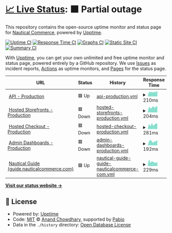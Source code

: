 # [📈 Live Status](https://nautical-commerce.github.io/statuspage): <!--live status--> **🟧 Partial outage**

This repository contains the open-source uptime monitor and status page for [Nautical Commerce](https://nauticalcommerce.com), powered by [Upptime](https://github.com/upptime/upptime).

[![Uptime CI](https://github.com/nautical-commerce/statuspage/workflows/Uptime%20CI/badge.svg)](https://github.com/nautical-commerce/statuspage/actions?query=workflow%3A%22Uptime+CI%22)
[![Response Time CI](https://github.com/nautical-commerce/statuspage/workflows/Response%20Time%20CI/badge.svg)](https://github.com/nautical-commerce/statuspage/actions?query=workflow%3A%22Response+Time+CI%22)
[![Graphs CI](https://github.com/nautical-commerce/statuspage/workflows/Graphs%20CI/badge.svg)](https://github.com/nautical-commerce/statuspage/actions?query=workflow%3A%22Graphs+CI%22)
[![Static Site CI](https://github.com/nautical-commerce/statuspage/workflows/Static%20Site%20CI/badge.svg)](https://github.com/nautical-commerce/statuspage/actions?query=workflow%3A%22Static+Site+CI%22)
[![Summary CI](https://github.com/nautical-commerce/statuspage/workflows/Summary%20CI/badge.svg)](https://github.com/nautical-commerce/statuspage/actions?query=workflow%3A%22Summary+CI%22)

With [Upptime](https://upptime.js.org), you can get your own unlimited and free uptime monitor and status page, powered entirely by a GitHub repository. We use [Issues](https://github.com/nautical-commerce/statuspage/issues) as incident reports, [Actions](https://github.com/nautical-commerce/statuspage/actions) as uptime monitors, and [Pages](https://nautical-commerce.github.io/statuspage) for the status page.

<!--start: status pages-->
<!-- This summary is generated by Upptime (https://github.com/upptime/upptime) -->
<!-- Do not edit this manually, your changes will be overwritten -->
<!-- prettier-ignore -->
| URL | Status | History | Response Time | Uptime |
| --- | ------ | ------- | ------------- | ------ |
| <img alt="" src="https://icons.duckduckgo.com/ip3/api.mpconsole.com.ico" height="13"> [API - Production](https://api.mpconsole.com/about) | 🟩 Up | [api-production.yml](https://github.com/Nautical-Commerce/statuspage/commits/HEAD/history/api-production.yml) | <details><summary><img alt="Response time graph" src="./graphs/api-production/response-time-week.png" height="20"> 210ms</summary><br><a href="https://status.nauticalcommerce.com/history/api-production"><img alt="Response time 215" src="https://img.shields.io/endpoint?url=https%3A%2F%2Fraw.githubusercontent.com%2FNautical-Commerce%2Fstatuspage%2FHEAD%2Fapi%2Fapi-production%2Fresponse-time.json"></a><br><a href="https://status.nauticalcommerce.com/history/api-production"><img alt="24-hour response time 265" src="https://img.shields.io/endpoint?url=https%3A%2F%2Fraw.githubusercontent.com%2FNautical-Commerce%2Fstatuspage%2FHEAD%2Fapi%2Fapi-production%2Fresponse-time-day.json"></a><br><a href="https://status.nauticalcommerce.com/history/api-production"><img alt="7-day response time 210" src="https://img.shields.io/endpoint?url=https%3A%2F%2Fraw.githubusercontent.com%2FNautical-Commerce%2Fstatuspage%2FHEAD%2Fapi%2Fapi-production%2Fresponse-time-week.json"></a><br><a href="https://status.nauticalcommerce.com/history/api-production"><img alt="30-day response time 203" src="https://img.shields.io/endpoint?url=https%3A%2F%2Fraw.githubusercontent.com%2FNautical-Commerce%2Fstatuspage%2FHEAD%2Fapi%2Fapi-production%2Fresponse-time-month.json"></a><br><a href="https://status.nauticalcommerce.com/history/api-production"><img alt="1-year response time 215" src="https://img.shields.io/endpoint?url=https%3A%2F%2Fraw.githubusercontent.com%2FNautical-Commerce%2Fstatuspage%2FHEAD%2Fapi%2Fapi-production%2Fresponse-time-year.json"></a></details> | <details><summary><a href="https://status.nauticalcommerce.com/history/api-production">100.00%</a></summary><a href="https://status.nauticalcommerce.com/history/api-production"><img alt="All-time uptime 100.00%" src="https://img.shields.io/endpoint?url=https%3A%2F%2Fraw.githubusercontent.com%2FNautical-Commerce%2Fstatuspage%2FHEAD%2Fapi%2Fapi-production%2Fuptime.json"></a><br><a href="https://status.nauticalcommerce.com/history/api-production"><img alt="24-hour uptime 100.00%" src="https://img.shields.io/endpoint?url=https%3A%2F%2Fraw.githubusercontent.com%2FNautical-Commerce%2Fstatuspage%2FHEAD%2Fapi%2Fapi-production%2Fuptime-day.json"></a><br><a href="https://status.nauticalcommerce.com/history/api-production"><img alt="7-day uptime 100.00%" src="https://img.shields.io/endpoint?url=https%3A%2F%2Fraw.githubusercontent.com%2FNautical-Commerce%2Fstatuspage%2FHEAD%2Fapi%2Fapi-production%2Fuptime-week.json"></a><br><a href="https://status.nauticalcommerce.com/history/api-production"><img alt="30-day uptime 100.00%" src="https://img.shields.io/endpoint?url=https%3A%2F%2Fraw.githubusercontent.com%2FNautical-Commerce%2Fstatuspage%2FHEAD%2Fapi%2Fapi-production%2Fuptime-month.json"></a><br><a href="https://status.nauticalcommerce.com/history/api-production"><img alt="1-year uptime 100.00%" src="https://img.shields.io/endpoint?url=https%3A%2F%2Fraw.githubusercontent.com%2FNautical-Commerce%2Fstatuspage%2FHEAD%2Fapi%2Fapi-production%2Fuptime-year.json"></a></details>
| <img alt="" src="https://icons.duckduckgo.com/ip3/default.mynauticalstore.com.ico" height="13"> [Hosted Storefronts - Production](https://default.mynauticalstore.com/version) | 🟥 Down | [hosted-storefronts-production.yml](https://github.com/Nautical-Commerce/statuspage/commits/HEAD/history/hosted-storefronts-production.yml) | <details><summary><img alt="Response time graph" src="./graphs/hosted-storefronts-production/response-time-week.png" height="20"> 204ms</summary><br><a href="https://status.nauticalcommerce.com/history/hosted-storefronts-production"><img alt="Response time 187" src="https://img.shields.io/endpoint?url=https%3A%2F%2Fraw.githubusercontent.com%2FNautical-Commerce%2Fstatuspage%2FHEAD%2Fapi%2Fhosted-storefronts-production%2Fresponse-time.json"></a><br><a href="https://status.nauticalcommerce.com/history/hosted-storefronts-production"><img alt="24-hour response time 233" src="https://img.shields.io/endpoint?url=https%3A%2F%2Fraw.githubusercontent.com%2FNautical-Commerce%2Fstatuspage%2FHEAD%2Fapi%2Fhosted-storefronts-production%2Fresponse-time-day.json"></a><br><a href="https://status.nauticalcommerce.com/history/hosted-storefronts-production"><img alt="7-day response time 204" src="https://img.shields.io/endpoint?url=https%3A%2F%2Fraw.githubusercontent.com%2FNautical-Commerce%2Fstatuspage%2FHEAD%2Fapi%2Fhosted-storefronts-production%2Fresponse-time-week.json"></a><br><a href="https://status.nauticalcommerce.com/history/hosted-storefronts-production"><img alt="30-day response time 187" src="https://img.shields.io/endpoint?url=https%3A%2F%2Fraw.githubusercontent.com%2FNautical-Commerce%2Fstatuspage%2FHEAD%2Fapi%2Fhosted-storefronts-production%2Fresponse-time-month.json"></a><br><a href="https://status.nauticalcommerce.com/history/hosted-storefronts-production"><img alt="1-year response time 187" src="https://img.shields.io/endpoint?url=https%3A%2F%2Fraw.githubusercontent.com%2FNautical-Commerce%2Fstatuspage%2FHEAD%2Fapi%2Fhosted-storefronts-production%2Fresponse-time-year.json"></a></details> | <details><summary><a href="https://status.nauticalcommerce.com/history/hosted-storefronts-production">99.99%</a></summary><a href="https://status.nauticalcommerce.com/history/hosted-storefronts-production"><img alt="All-time uptime 100.00%" src="https://img.shields.io/endpoint?url=https%3A%2F%2Fraw.githubusercontent.com%2FNautical-Commerce%2Fstatuspage%2FHEAD%2Fapi%2Fhosted-storefronts-production%2Fuptime.json"></a><br><a href="https://status.nauticalcommerce.com/history/hosted-storefronts-production"><img alt="24-hour uptime 99.92%" src="https://img.shields.io/endpoint?url=https%3A%2F%2Fraw.githubusercontent.com%2FNautical-Commerce%2Fstatuspage%2FHEAD%2Fapi%2Fhosted-storefronts-production%2Fuptime-day.json"></a><br><a href="https://status.nauticalcommerce.com/history/hosted-storefronts-production"><img alt="7-day uptime 99.99%" src="https://img.shields.io/endpoint?url=https%3A%2F%2Fraw.githubusercontent.com%2FNautical-Commerce%2Fstatuspage%2FHEAD%2Fapi%2Fhosted-storefronts-production%2Fuptime-week.json"></a><br><a href="https://status.nauticalcommerce.com/history/hosted-storefronts-production"><img alt="30-day uptime 100.00%" src="https://img.shields.io/endpoint?url=https%3A%2F%2Fraw.githubusercontent.com%2FNautical-Commerce%2Fstatuspage%2FHEAD%2Fapi%2Fhosted-storefronts-production%2Fuptime-month.json"></a><br><a href="https://status.nauticalcommerce.com/history/hosted-storefronts-production"><img alt="1-year uptime 100.00%" src="https://img.shields.io/endpoint?url=https%3A%2F%2Fraw.githubusercontent.com%2FNautical-Commerce%2Fstatuspage%2FHEAD%2Fapi%2Fhosted-storefronts-production%2Fuptime-year.json"></a></details>
| <img alt="" src="https://icons.duckduckgo.com/ip3/checkout.nauticalcommerce.com.ico" height="13"> [Hosted Checkout - Production](https://checkout.nauticalcommerce.com/version) | 🟥 Down | [hosted-checkout-production.yml](https://github.com/Nautical-Commerce/statuspage/commits/HEAD/history/hosted-checkout-production.yml) | <details><summary><img alt="Response time graph" src="./graphs/hosted-checkout-production/response-time-week.png" height="20"> 281ms</summary><br><a href="https://status.nauticalcommerce.com/history/hosted-checkout-production"><img alt="Response time 303" src="https://img.shields.io/endpoint?url=https%3A%2F%2Fraw.githubusercontent.com%2FNautical-Commerce%2Fstatuspage%2FHEAD%2Fapi%2Fhosted-checkout-production%2Fresponse-time.json"></a><br><a href="https://status.nauticalcommerce.com/history/hosted-checkout-production"><img alt="24-hour response time 326" src="https://img.shields.io/endpoint?url=https%3A%2F%2Fraw.githubusercontent.com%2FNautical-Commerce%2Fstatuspage%2FHEAD%2Fapi%2Fhosted-checkout-production%2Fresponse-time-day.json"></a><br><a href="https://status.nauticalcommerce.com/history/hosted-checkout-production"><img alt="7-day response time 281" src="https://img.shields.io/endpoint?url=https%3A%2F%2Fraw.githubusercontent.com%2FNautical-Commerce%2Fstatuspage%2FHEAD%2Fapi%2Fhosted-checkout-production%2Fresponse-time-week.json"></a><br><a href="https://status.nauticalcommerce.com/history/hosted-checkout-production"><img alt="30-day response time 291" src="https://img.shields.io/endpoint?url=https%3A%2F%2Fraw.githubusercontent.com%2FNautical-Commerce%2Fstatuspage%2FHEAD%2Fapi%2Fhosted-checkout-production%2Fresponse-time-month.json"></a><br><a href="https://status.nauticalcommerce.com/history/hosted-checkout-production"><img alt="1-year response time 303" src="https://img.shields.io/endpoint?url=https%3A%2F%2Fraw.githubusercontent.com%2FNautical-Commerce%2Fstatuspage%2FHEAD%2Fapi%2Fhosted-checkout-production%2Fresponse-time-year.json"></a></details> | <details><summary><a href="https://status.nauticalcommerce.com/history/hosted-checkout-production">99.99%</a></summary><a href="https://status.nauticalcommerce.com/history/hosted-checkout-production"><img alt="All-time uptime 99.99%" src="https://img.shields.io/endpoint?url=https%3A%2F%2Fraw.githubusercontent.com%2FNautical-Commerce%2Fstatuspage%2FHEAD%2Fapi%2Fhosted-checkout-production%2Fuptime.json"></a><br><a href="https://status.nauticalcommerce.com/history/hosted-checkout-production"><img alt="24-hour uptime 99.95%" src="https://img.shields.io/endpoint?url=https%3A%2F%2Fraw.githubusercontent.com%2FNautical-Commerce%2Fstatuspage%2FHEAD%2Fapi%2Fhosted-checkout-production%2Fuptime-day.json"></a><br><a href="https://status.nauticalcommerce.com/history/hosted-checkout-production"><img alt="7-day uptime 99.99%" src="https://img.shields.io/endpoint?url=https%3A%2F%2Fraw.githubusercontent.com%2FNautical-Commerce%2Fstatuspage%2FHEAD%2Fapi%2Fhosted-checkout-production%2Fuptime-week.json"></a><br><a href="https://status.nauticalcommerce.com/history/hosted-checkout-production"><img alt="30-day uptime 100.00%" src="https://img.shields.io/endpoint?url=https%3A%2F%2Fraw.githubusercontent.com%2FNautical-Commerce%2Fstatuspage%2FHEAD%2Fapi%2Fhosted-checkout-production%2Fuptime-month.json"></a><br><a href="https://status.nauticalcommerce.com/history/hosted-checkout-production"><img alt="1-year uptime 99.99%" src="https://img.shields.io/endpoint?url=https%3A%2F%2Fraw.githubusercontent.com%2FNautical-Commerce%2Fstatuspage%2FHEAD%2Fapi%2Fhosted-checkout-production%2Fuptime-year.json"></a></details>
| <img alt="" src="https://icons.duckduckgo.com/ip3/default.mpconsole.com.ico" height="13"> [Admin Dashboards - Production](https://default.mpconsole.com/version) | 🟥 Down | [admin-dashboards-production.yml](https://github.com/Nautical-Commerce/statuspage/commits/HEAD/history/admin-dashboards-production.yml) | <details><summary><img alt="Response time graph" src="./graphs/admin-dashboards-production/response-time-week.png" height="20"> 192ms</summary><br><a href="https://status.nauticalcommerce.com/history/admin-dashboards-production"><img alt="Response time 184" src="https://img.shields.io/endpoint?url=https%3A%2F%2Fraw.githubusercontent.com%2FNautical-Commerce%2Fstatuspage%2FHEAD%2Fapi%2Fadmin-dashboards-production%2Fresponse-time.json"></a><br><a href="https://status.nauticalcommerce.com/history/admin-dashboards-production"><img alt="24-hour response time 255" src="https://img.shields.io/endpoint?url=https%3A%2F%2Fraw.githubusercontent.com%2FNautical-Commerce%2Fstatuspage%2FHEAD%2Fapi%2Fadmin-dashboards-production%2Fresponse-time-day.json"></a><br><a href="https://status.nauticalcommerce.com/history/admin-dashboards-production"><img alt="7-day response time 192" src="https://img.shields.io/endpoint?url=https%3A%2F%2Fraw.githubusercontent.com%2FNautical-Commerce%2Fstatuspage%2FHEAD%2Fapi%2Fadmin-dashboards-production%2Fresponse-time-week.json"></a><br><a href="https://status.nauticalcommerce.com/history/admin-dashboards-production"><img alt="30-day response time 196" src="https://img.shields.io/endpoint?url=https%3A%2F%2Fraw.githubusercontent.com%2FNautical-Commerce%2Fstatuspage%2FHEAD%2Fapi%2Fadmin-dashboards-production%2Fresponse-time-month.json"></a><br><a href="https://status.nauticalcommerce.com/history/admin-dashboards-production"><img alt="1-year response time 184" src="https://img.shields.io/endpoint?url=https%3A%2F%2Fraw.githubusercontent.com%2FNautical-Commerce%2Fstatuspage%2FHEAD%2Fapi%2Fadmin-dashboards-production%2Fresponse-time-year.json"></a></details> | <details><summary><a href="https://status.nauticalcommerce.com/history/admin-dashboards-production">100.00%</a></summary><a href="https://status.nauticalcommerce.com/history/admin-dashboards-production"><img alt="All-time uptime 100.00%" src="https://img.shields.io/endpoint?url=https%3A%2F%2Fraw.githubusercontent.com%2FNautical-Commerce%2Fstatuspage%2FHEAD%2Fapi%2Fadmin-dashboards-production%2Fuptime.json"></a><br><a href="https://status.nauticalcommerce.com/history/admin-dashboards-production"><img alt="24-hour uptime 99.99%" src="https://img.shields.io/endpoint?url=https%3A%2F%2Fraw.githubusercontent.com%2FNautical-Commerce%2Fstatuspage%2FHEAD%2Fapi%2Fadmin-dashboards-production%2Fuptime-day.json"></a><br><a href="https://status.nauticalcommerce.com/history/admin-dashboards-production"><img alt="7-day uptime 100.00%" src="https://img.shields.io/endpoint?url=https%3A%2F%2Fraw.githubusercontent.com%2FNautical-Commerce%2Fstatuspage%2FHEAD%2Fapi%2Fadmin-dashboards-production%2Fuptime-week.json"></a><br><a href="https://status.nauticalcommerce.com/history/admin-dashboards-production"><img alt="30-day uptime 100.00%" src="https://img.shields.io/endpoint?url=https%3A%2F%2Fraw.githubusercontent.com%2FNautical-Commerce%2Fstatuspage%2FHEAD%2Fapi%2Fadmin-dashboards-production%2Fuptime-month.json"></a><br><a href="https://status.nauticalcommerce.com/history/admin-dashboards-production"><img alt="1-year uptime 100.00%" src="https://img.shields.io/endpoint?url=https%3A%2F%2Fraw.githubusercontent.com%2FNautical-Commerce%2Fstatuspage%2FHEAD%2Fapi%2Fadmin-dashboards-production%2Fuptime-year.json"></a></details>
| <img alt="" src="https://icons.duckduckgo.com/ip3/guide.nauticalcommerce.com.ico" height="13"> [Nautical Guide (guide.nauticalcommerce.com)](https://guide.nauticalcommerce.com) | 🟩 Up | [nautical-guide-guide-nauticalcommerce-com.yml](https://github.com/Nautical-Commerce/statuspage/commits/HEAD/history/nautical-guide-guide-nauticalcommerce-com.yml) | <details><summary><img alt="Response time graph" src="./graphs/nautical-guide-guide-nauticalcommerce-com/response-time-week.png" height="20"> 229ms</summary><br><a href="https://status.nauticalcommerce.com/history/nautical-guide-guide-nauticalcommerce-com"><img alt="Response time 236" src="https://img.shields.io/endpoint?url=https%3A%2F%2Fraw.githubusercontent.com%2FNautical-Commerce%2Fstatuspage%2FHEAD%2Fapi%2Fnautical-guide-guide-nauticalcommerce-com%2Fresponse-time.json"></a><br><a href="https://status.nauticalcommerce.com/history/nautical-guide-guide-nauticalcommerce-com"><img alt="24-hour response time 235" src="https://img.shields.io/endpoint?url=https%3A%2F%2Fraw.githubusercontent.com%2FNautical-Commerce%2Fstatuspage%2FHEAD%2Fapi%2Fnautical-guide-guide-nauticalcommerce-com%2Fresponse-time-day.json"></a><br><a href="https://status.nauticalcommerce.com/history/nautical-guide-guide-nauticalcommerce-com"><img alt="7-day response time 229" src="https://img.shields.io/endpoint?url=https%3A%2F%2Fraw.githubusercontent.com%2FNautical-Commerce%2Fstatuspage%2FHEAD%2Fapi%2Fnautical-guide-guide-nauticalcommerce-com%2Fresponse-time-week.json"></a><br><a href="https://status.nauticalcommerce.com/history/nautical-guide-guide-nauticalcommerce-com"><img alt="30-day response time 197" src="https://img.shields.io/endpoint?url=https%3A%2F%2Fraw.githubusercontent.com%2FNautical-Commerce%2Fstatuspage%2FHEAD%2Fapi%2Fnautical-guide-guide-nauticalcommerce-com%2Fresponse-time-month.json"></a><br><a href="https://status.nauticalcommerce.com/history/nautical-guide-guide-nauticalcommerce-com"><img alt="1-year response time 236" src="https://img.shields.io/endpoint?url=https%3A%2F%2Fraw.githubusercontent.com%2FNautical-Commerce%2Fstatuspage%2FHEAD%2Fapi%2Fnautical-guide-guide-nauticalcommerce-com%2Fresponse-time-year.json"></a></details> | <details><summary><a href="https://status.nauticalcommerce.com/history/nautical-guide-guide-nauticalcommerce-com">100.00%</a></summary><a href="https://status.nauticalcommerce.com/history/nautical-guide-guide-nauticalcommerce-com"><img alt="All-time uptime 100.00%" src="https://img.shields.io/endpoint?url=https%3A%2F%2Fraw.githubusercontent.com%2FNautical-Commerce%2Fstatuspage%2FHEAD%2Fapi%2Fnautical-guide-guide-nauticalcommerce-com%2Fuptime.json"></a><br><a href="https://status.nauticalcommerce.com/history/nautical-guide-guide-nauticalcommerce-com"><img alt="24-hour uptime 100.00%" src="https://img.shields.io/endpoint?url=https%3A%2F%2Fraw.githubusercontent.com%2FNautical-Commerce%2Fstatuspage%2FHEAD%2Fapi%2Fnautical-guide-guide-nauticalcommerce-com%2Fuptime-day.json"></a><br><a href="https://status.nauticalcommerce.com/history/nautical-guide-guide-nauticalcommerce-com"><img alt="7-day uptime 100.00%" src="https://img.shields.io/endpoint?url=https%3A%2F%2Fraw.githubusercontent.com%2FNautical-Commerce%2Fstatuspage%2FHEAD%2Fapi%2Fnautical-guide-guide-nauticalcommerce-com%2Fuptime-week.json"></a><br><a href="https://status.nauticalcommerce.com/history/nautical-guide-guide-nauticalcommerce-com"><img alt="30-day uptime 100.00%" src="https://img.shields.io/endpoint?url=https%3A%2F%2Fraw.githubusercontent.com%2FNautical-Commerce%2Fstatuspage%2FHEAD%2Fapi%2Fnautical-guide-guide-nauticalcommerce-com%2Fuptime-month.json"></a><br><a href="https://status.nauticalcommerce.com/history/nautical-guide-guide-nauticalcommerce-com"><img alt="1-year uptime 100.00%" src="https://img.shields.io/endpoint?url=https%3A%2F%2Fraw.githubusercontent.com%2FNautical-Commerce%2Fstatuspage%2FHEAD%2Fapi%2Fnautical-guide-guide-nauticalcommerce-com%2Fuptime-year.json"></a></details>

<!--end: status pages-->

[**Visit our status website →**](https://nautical-commerce.github.io/statuspage)

## 📄 License

- Powered by: [Upptime](https://github.com/upptime/upptime)
- Code: [MIT](./LICENSE) © [Anand Chowdhary](https://anandchowdhary.com), supported by [Pabio](https://pabio.com)
- Data in the `./history` directory: [Open Database License](https://opendatacommons.org/licenses/odbl/1-0/)
